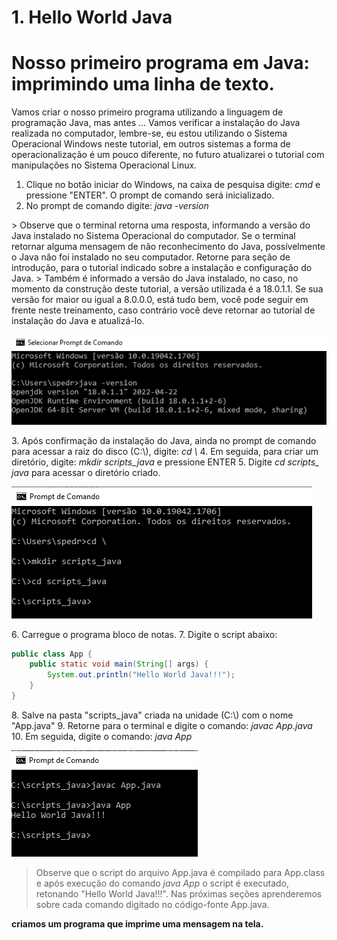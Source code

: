 # 1. Hello World Java

# Nosso primeiro programa em Java: imprimindo uma linha de texto.

<p>
Vamos criar o nosso primeiro programa utilizando a linguagem de programação Java, mas antes ...
Vamos verificar a instalação do Java realizada no computador, lembre-se, eu estou utilizando o Sistema Operacional Windows neste tutorial, em outros sistemas a forma de operacionalização é um pouco diferente, no futuro atualizarei o tutorial com manipulações no Sistema Operacional Linux.

1. Clique no botão iniciar do Windows, na caixa de pesquisa digite: <em>cmd</em> e pressione "ENTER". O prompt de comando será inicializado.
2. No prompt de comando digite: <em>java -version</em></li>
</p>
> Observe que o terminal retorna uma resposta, informando a versão do Java instalado no Sistema Operacional do computador. Se o terminal retornar alguma mensagem de não reconhecimento do Java, possívelmente o Java não foi instalado no seu computador. Retorne para seção de introdução, para o tutorial indicado sobre a instalação e configuração do Java.
> Também é informado a versão do Java instalado, no caso, no momento da construção deste tutorial, a versão utilizada é a 18.0.1.1. Se sua versão for maior ou igual a 8.0.0.0, está tudo bem, você pode seguir em frente neste treinamento, caso contrário você deve retornar ao tutorial de instalação do Java e atualizá-lo.

![Prompt de Comando](../imgs/f_01_prompt_de_comando.png)

<p>
3. Após confirmação da instalação do  Java, ainda no prompt de comando para acessar a raiz do disco (C:\), digite: <em>cd \</em>
4. Em seguida, para criar um diretório, digite: <em>mkdir scripts_java</em> e pressione ENTER
5. Digite <em>cd scripts_ java</em> para acessar o diretório criado.
</p>

![Prompt de Comando](../imgs/f_01_create_folder.png)

<p>
6. Carregue o programa bloco de notas.
7. Digite o script abaixo:
</p>

```java
public class App {
	public static void main(String[] args) {
		System.out.println("Hello World Java!!!");
	}
}
```

<p>
   8. Salve na pasta "scripts_java" criada na unidade (C:\) com o nome "App.java"</li>
   9. Retorne para o terminal e digite o comando: <em>javac App.java</em>
   10. Em seguida, digite o comando: <em>java App</em>
</p>

![Prompt de Comando](../imgs/f_01_executa_java.png)

> Observe que o script do arquivo App.java é compilado para App.class e após execução do comando <em>java App</em> o script é executado, retonando "Hello World Java!!!". Nas próximas seções aprenderemos sobre cada comando digitado no código-fonte App.java.

**criamos um programa que imprime uma mensagem na tela.**
